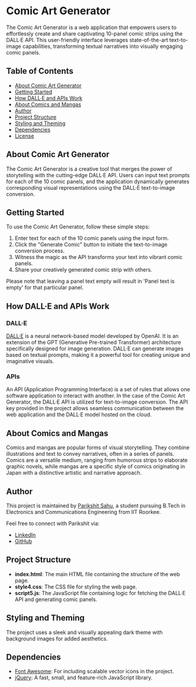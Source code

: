 # Comic Art Generator

The Comic Art Generator is a web application that empowers users to effortlessly create and share captivating 10-panel comic strips using the DALL·E API. This user-friendly interface leverages state-of-the-art text-to-image capabilities, transforming textual narratives into visually engaging comic panels.

## Table of Contents

- [About Comic Art Generator](#about-comic-art-generator)
- [Getting Started](#getting-started)
- [How DALL·E and APIs Work](#how-dall-e-and-apis-work)
- [About Comics and Mangas](#about-comics-and-mangas)
- [Author](#author)
- [Project Structure](#project-structure)
- [Styling and Theming](#styling-and-theming)
- [Dependencies](#dependencies)
- [License](#license)

## About Comic Art Generator

The Comic Art Generator is a creative tool that merges the power of storytelling with the cutting-edge DALL·E API. Users can input text prompts for each of the 10 comic panels, and the application dynamically generates corresponding visual representations using the DALL·E text-to-image conversion.

## Getting Started

To use the Comic Art Generator, follow these simple steps:

1. Enter text for each of the 10 comic panels using the input form.
2. Click the "Generate Comic" button to initiate the text-to-image conversion process.
3. Witness the magic as the API transforms your text into vibrant comic panels.
4. Share your creatively generated comic strip with others.

Please note that leaving a panel text empty will result in 'Panel text is empty' for that particular panel.

## How DALL·E and APIs Work

### DALL·E

[DALL·E](https://openai.com/) is a neural network-based model developed by OpenAI. It is an extension of the GPT (Generative Pre-trained Transformer) architecture specifically designed for image generation. DALL·E can generate images based on textual prompts, making it a powerful tool for creating unique and imaginative visuals.

### APIs

An API (Application Programming Interface) is a set of rules that allows one software application to interact with another. In the case of the Comic Art Generator, the DALL·E API is utilized for text-to-image conversion. The API key provided in the project allows seamless communication between the web application and the DALL·E model hosted on the cloud.

## About Comics and Mangas

Comics and mangas are popular forms of visual storytelling. They combine illustrations and text to convey narratives, often in a series of panels. Comics are a versatile medium, ranging from humorous strips to elaborate graphic novels, while mangas are a specific style of comics originating in Japan with a distinctive artistic and narrative approach.

## Author

This project is maintained by [Parikshit Sahu](https://www.linkedin.com/in/parikshit-sahu-a4b767234), a student pursuing B.Tech in Electronics and Communications Engineering from IIT Roorkee.

Feel free to connect with Parikshit via:

- [LinkedIn](https://www.linkedin.com/in/parikshit-sahu-a4b767234)
- [GitHub](https://github.com/parikshit-rs)

## Project Structure

- **index.html**: The main HTML file containing the structure of the web page.
- **style4.css**: The CSS file for styling the web page.
- **script5.js**: The JavaScript file containing logic for fetching the DALL·E API and generating comic panels.

## Styling and Theming

The project uses a sleek and visually appealing dark theme with background images for added aesthetics.

## Dependencies

- [Font Awesome](https://fontawesome.com/): For including scalable vector icons in the project.
- [jQuery](https://jquery.com/): A fast, small, and feature-rich JavaScript library.
